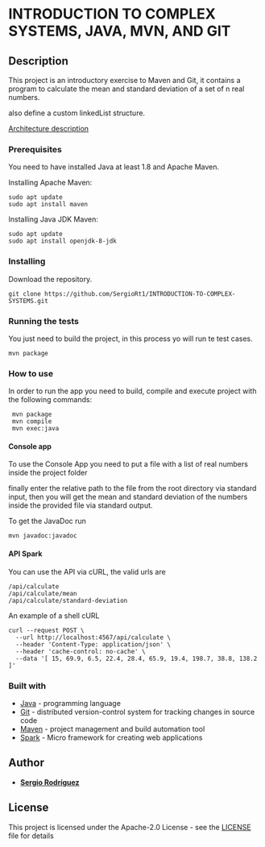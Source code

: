 # INTRODUCTION TO COMPLEX SYSTEMS, JAVA, MVN, AND GIT

## Description

 This project is an introductory exercise to Maven and Git,
 it contains a program to calculate the mean and standard deviation of a set of n real
 numbers.
 
 also define a custom linkedList structure.
 
 [Architecture description](architectureDescription.pdf)
 
### Prerequisites

 You need to have installed Java at least 1.8 and Apache Maven.

 Installing Apache Maven:
```
sudo apt update
sudo apt install maven
```
 Installing Java JDK Maven:
```
sudo apt update
sudo apt install openjdk-8-jdk
```

### Installing
 Download the repository.
```
git clone https://github.com/SergioRt1/INTRODUCTION-TO-COMPLEX-SYSTEMS.git
```
 
### Running the tests

 You just need to build the project, in this process yo will run te test cases.
```
mvn package
```
 
### How to use

  In order to run the app you need to build, compile and execute project with the following commands:
  ```
   mvn package
   mvn compile
   mvn exec:java 
   ```

#### Console app

  To use the Console App you need to put a file with a list of real numbers inside the project folder

  finally enter the relative path to the file from the root directory via standard input, then you will get the mean and standard deviation of the numbers
  inside the provided file via standard output.
  
  
  To get the JavaDoc run
  ```
  mvn javadoc:javadoc
  ```
  
#### API Spark
  
  You can use the API via cURL, the valid urls are
  ```
  /api/calculate
  /api/calculate/mean
  /api/calculate/standard-deviation
  ```
  An example of a shell cURL
   ```
   curl --request POST \
     --url http://localhost:4567/api/calculate \
     --header 'Content-Type: application/json' \
     --header 'cache-control: no-cache' \
     --data '[ 15, 69.9, 6.5, 22.4, 28.4, 65.9, 19.4, 198.7, 38.8, 138.2 ]'
   ```
      
### Built with

 * [Java](https://www.java.com) - programming language
 * [Git](https://git-scm.com) - distributed version-control system for tracking changes in source code
 * [Maven](https://maven.apache.org) - project management and build automation tool
 * [Spark](http://sparkjava.com) - Micro framework for creating web applications

## Author

 * **[Sergio Rodríguez](https://github.com/SergioRt1)**
 
## License

This project is licensed under the Apache-2.0 License - see the [LICENSE](LICENSE) file for details